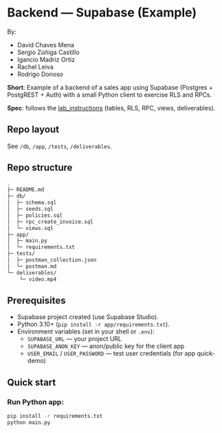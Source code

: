 # Backend — Supabase (Example)

By: 
 - David Chaves Mena
 - Sergio Zúñiga Castillo
 - Igancio Madriz Ortiz
 - Rachel Leiva
 - Rodrigo Donoso

**Short**: Example of a backend of a sales app using Supabase (Postgres + PostgREST + Auth) with a small Python client to exercise RLS and RPCs.

**Spec**: follows the [lab_instructions](Lab_Backend_Supabase_Spec.pdf) (tables, RLS, RPC, views, deliverables).

## Repo layout
See `/db`, `/app`, `/tests`, `/deliverables`.

## Repo structure
```bash
.
├─ README.md
├─ db/
│  ├─ schema.sql
│  ├─ seeds.sql
│  ├─ policies.sql
│  ├─ rpc_create_invoice.sql
│  └─ views.sql
├─ app/
│  ├─ main.py
│  └─ requirements.txt
├─ tests/
│  ├─ postman_collection.json
│  └─ postman.md
└─ deliverables/
    └─ video.mp4 
```

## Prerequisites
- Supabase project created (use Supabase Studio).  
- Python 3.10+ (`pip install -r app/requirements.txt`).
- Environment variables (set in your shell or `.env`):
  - `SUPABASE_URL` — your project URL
  - `SUPABASE_ANON_KEY` — anon/public key for the client app
  - `USER_EMAIL` / `USER_PASSWORD` — test user credentials (for app quick-demo)

## Quick start
### Run Python app:
   ```bash
   pip install -r requirements.txt
   python main.py
   ```

